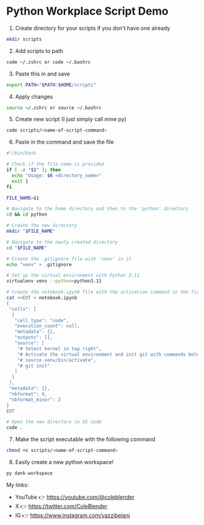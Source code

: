 # Python Workplace Script Demo

1. Create directory for your scripts if you don't have one already

```bash
mkdir scripts
```

2. Add scripts to path

```bash
code ~/.zshrc or code ~/.bashrc
```

3. Paste this in and save

```bash
export PATH="$PATH:$HOME/scripts"
```

4. Apply changes

```bash
source ~/.zshrc or source ~/.bashrc
```

5. Create new script (I just simply call mine py)

```bash
code scripts/<name-of-script-command>
```

6. Paste in the command and save the file

```bash
#!/bin/bash

# Check if the file name is provided
if [ -z "$1" ]; then
  echo "Usage: $0 <directory_name>"
  exit 1
fi

FILE_NAME=$1

# Navigate to the home directory and then to the 'python' directory
cd && cd python

# Create the new directory
mkdir "$FILE_NAME"

# Navigate to the newly created directory
cd "$FILE_NAME"

# Create the .gitignore file with 'venv' in it
echo "venv" > .gitignore

# Set up the virtual environment with Python 3.11
virtualenv venv --python=python3.11

# Create the notebook.ipynb file with the activation command in the first cell
cat <<EOT > notebook.ipynb
{
 "cells": [
  {
   "cell_type": "code",
   "execution_count": null,
   "metadata": {},
   "outputs": [],
   "source": [
    "# Select kernel in top right",
    "# Activate the virtual environment and init git with commands below",
    "# source venv/bin/activate",
    "# git init"
   ]
  }
 ],
 "metadata": {},
 "nbformat": 4,
 "nbformat_minor": 2
}
EOT

# Open the new directory in VS Code
code .
```

7. Make the script executable with the following command

```bash
chmod +x scripts/<name-of-script-command>
```

8. Easily create a new python workspace!

```bash
py dank-workspace
```

My links:

- YouTube 👉 https://youtube.com/@coleblender
- X 👉 https://twitter.com/ColeBlender
- IG 👉 https://www.instagram.com/yazzibelani
